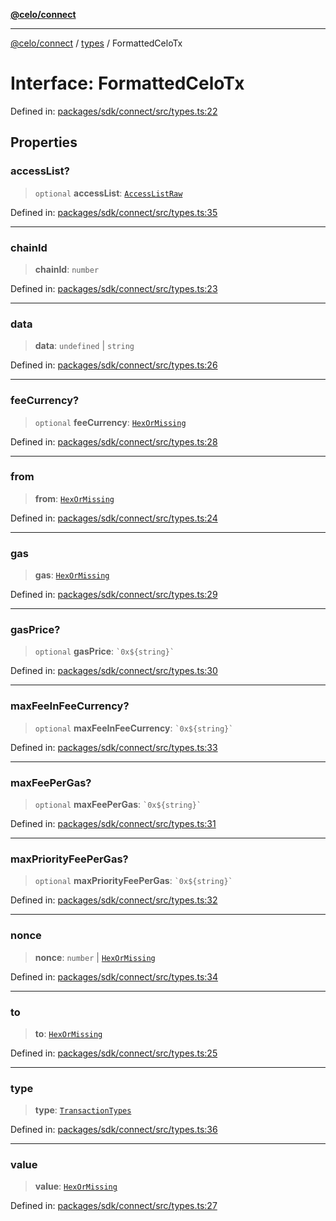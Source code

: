 [**@celo/connect**](../../README.md)

***

[@celo/connect](../../modules.md) / [types](../README.md) / FormattedCeloTx

# Interface: FormattedCeloTx

Defined in: [packages/sdk/connect/src/types.ts:22](https://github.com/celo-org/developer-tooling/blob/master/packages/sdk/connect/src/types.ts#L22)

## Properties

### accessList?

> `optional` **accessList**: [`AccessListRaw`](../type-aliases/AccessListRaw.md)

Defined in: [packages/sdk/connect/src/types.ts:35](https://github.com/celo-org/developer-tooling/blob/master/packages/sdk/connect/src/types.ts#L35)

***

### chainId

> **chainId**: `number`

Defined in: [packages/sdk/connect/src/types.ts:23](https://github.com/celo-org/developer-tooling/blob/master/packages/sdk/connect/src/types.ts#L23)

***

### data

> **data**: `undefined` \| `string`

Defined in: [packages/sdk/connect/src/types.ts:26](https://github.com/celo-org/developer-tooling/blob/master/packages/sdk/connect/src/types.ts#L26)

***

### feeCurrency?

> `optional` **feeCurrency**: [`HexOrMissing`](../type-aliases/HexOrMissing.md)

Defined in: [packages/sdk/connect/src/types.ts:28](https://github.com/celo-org/developer-tooling/blob/master/packages/sdk/connect/src/types.ts#L28)

***

### from

> **from**: [`HexOrMissing`](../type-aliases/HexOrMissing.md)

Defined in: [packages/sdk/connect/src/types.ts:24](https://github.com/celo-org/developer-tooling/blob/master/packages/sdk/connect/src/types.ts#L24)

***

### gas

> **gas**: [`HexOrMissing`](../type-aliases/HexOrMissing.md)

Defined in: [packages/sdk/connect/src/types.ts:29](https://github.com/celo-org/developer-tooling/blob/master/packages/sdk/connect/src/types.ts#L29)

***

### gasPrice?

> `optional` **gasPrice**: `` `0x${string}` ``

Defined in: [packages/sdk/connect/src/types.ts:30](https://github.com/celo-org/developer-tooling/blob/master/packages/sdk/connect/src/types.ts#L30)

***

### maxFeeInFeeCurrency?

> `optional` **maxFeeInFeeCurrency**: `` `0x${string}` ``

Defined in: [packages/sdk/connect/src/types.ts:33](https://github.com/celo-org/developer-tooling/blob/master/packages/sdk/connect/src/types.ts#L33)

***

### maxFeePerGas?

> `optional` **maxFeePerGas**: `` `0x${string}` ``

Defined in: [packages/sdk/connect/src/types.ts:31](https://github.com/celo-org/developer-tooling/blob/master/packages/sdk/connect/src/types.ts#L31)

***

### maxPriorityFeePerGas?

> `optional` **maxPriorityFeePerGas**: `` `0x${string}` ``

Defined in: [packages/sdk/connect/src/types.ts:32](https://github.com/celo-org/developer-tooling/blob/master/packages/sdk/connect/src/types.ts#L32)

***

### nonce

> **nonce**: `number` \| [`HexOrMissing`](../type-aliases/HexOrMissing.md)

Defined in: [packages/sdk/connect/src/types.ts:34](https://github.com/celo-org/developer-tooling/blob/master/packages/sdk/connect/src/types.ts#L34)

***

### to

> **to**: [`HexOrMissing`](../type-aliases/HexOrMissing.md)

Defined in: [packages/sdk/connect/src/types.ts:25](https://github.com/celo-org/developer-tooling/blob/master/packages/sdk/connect/src/types.ts#L25)

***

### type

> **type**: [`TransactionTypes`](../type-aliases/TransactionTypes.md)

Defined in: [packages/sdk/connect/src/types.ts:36](https://github.com/celo-org/developer-tooling/blob/master/packages/sdk/connect/src/types.ts#L36)

***

### value

> **value**: [`HexOrMissing`](../type-aliases/HexOrMissing.md)

Defined in: [packages/sdk/connect/src/types.ts:27](https://github.com/celo-org/developer-tooling/blob/master/packages/sdk/connect/src/types.ts#L27)
